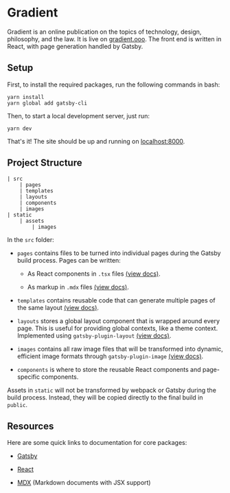 # Gradient

Gradient is an online publication on the topics of technology, design, philosophy, and the law. It is live on [gradient.ooo](https://www.gradient.ooo). The front end is written in React, with page generation handled by Gatsby.

## Setup

First, to install the required packages, run the following commands in bash:

```
yarn install
yarn global add gatsby-cli
```

Then, to start a local development server, just run:

```
yarn dev
```

That's it! The site should be up and running on [localhost:8000](http://localhost:8000).

## Project Structure

```
| src
    | pages
    | templates
    | layouts
    | components
    | images
| static
    | assets
        | images
```

In the `src` folder:

- `pages` contains files to be turned into individual pages during the Gatsby build process. Pages can be written:

  - As React components in `.tsx` files [(view docs)](https://www.gatsbyjs.com/docs/creating-and-modifying-pages/#creating-pages-in-gatsby-nodejs).

  - As markup in `.mdx` files [(view docs)](https://www.gatsbyjs.com/docs/how-to/routing/mdx/).

- `templates` contains reusable code that can generate multiple pages of the same layout [(view docs)](https://www.gatsbyjs.com/docs/conceptual/building-with-components/#page-template-components).

- `layouts` stores a global layout component that is wrapped around every page. This is useful for providing global contexts, like a theme context. Implemented using `gatsby-plugin-layout` [(view docs)](https://www.gatsbyjs.com/plugins/gatsby-plugin-layout/).

- `images` contains all raw image files that will be transformed into dynamic, efficient image formats through `gatsby-plugin-image` [(view docs)](https://www.gatsbyjs.com/plugins/gatsby-plugin-image/).

- `components` is where to store the reusable React components and page-specific components.

Assets in `static` will not be transformed by webpack or Gatsby during the build process. Instead, they will be copied directly to the final build in `public`.

## Resources

Here are some quick links to documentation for core packages:

- [Gatsby](https://www.gatsbyjs.com/docs/)

- [React](https://reactjs.org/docs/getting-started.html)

- [MDX](https://mdxjs.com) (Markdown documents with JSX support)
